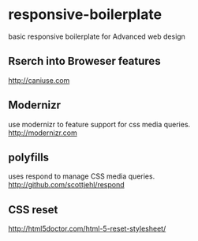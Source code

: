# responsive-boilerplate
basic responsive boilerplate for Advanced web design

## Rserch into Broweser features
http://caniuse.com

## Modernizr
use modernizr to feature support for css media queries.
http://modernizr.com

## polyfills
uses respond to manage CSS media queries.
http://github.com/scottjehl/respond

## CSS reset
http://html5doctor.com/html-5-reset-stylesheet/
